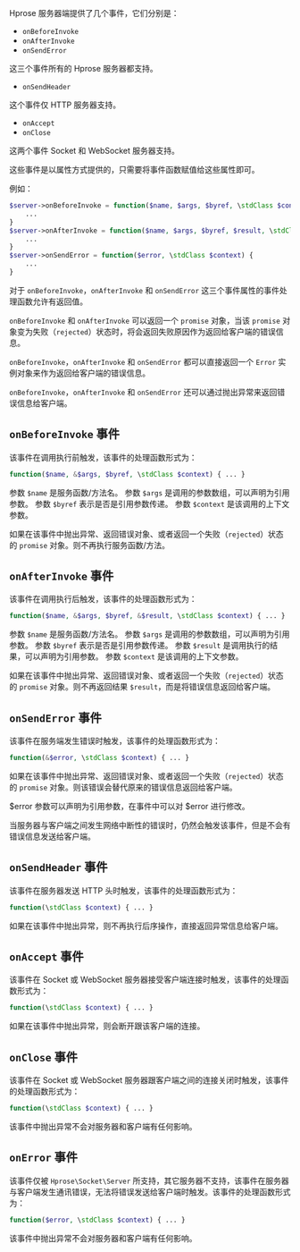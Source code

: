 Hprose 服务器端提供了几个事件，它们分别是：

* `onBeforeInvoke`
* `onAfterInvoke`
* `onSendError`

这三个事件所有的 Hprose 服务器都支持。

* `onSendHeader`

这个事件仅 HTTP 服务器支持。

* `onAccept`
* `onClose`

这两个事件 Socket 和 WebSocket 服务器支持。

这些事件是以属性方式提供的，只需要将事件函数赋值给这些属性即可。

例如：

```php
$server->onBeforeInvoke = function($name, $args, $byref, \stdClass $context) {
    ...
}
$server->onAfterInvoke = function($name, $args, $byref, $result, \stdClass $context) {
    ...
}
$server->onSendError = function($error, \stdClass $context) {
    ...
}
```

对于 `onBeforeInvoke`，`onAfterInvoke` 和 `onSendError` 这三个事件属性的事件处理函数允许有返回值。

`onBeforeInvoke` 和 `onAfterInvoke` 可以返回一个 `promise` 对象，当该 `promise` 对象变为失败（`rejected`）状态时，将会返回失败原因作为返回给客户端的错误信息。

`onBeforeInvoke`，`onAfterInvoke` 和 `onSendError` 都可以直接返回一个 `Error` 实例对象来作为返回给客户端的错误信息。

`onBeforeInvoke`，`onAfterInvoke` 和 `onSendError` 还可以通过抛出异常来返回错误信息给客户端。

## `onBeforeInvoke` 事件

该事件在调用执行前触发，该事件的处理函数形式为：

```php
function($name, &$args, $byref, \stdClass $context) { ... }
```

参数 `$name` 是服务函数/方法名。
参数 `$args` 是调用的参数数组，可以声明为引用参数。
参数 `$byref` 表示是否是引用参数传递。
参数 `$context` 是该调用的上下文参数。

如果在该事件中抛出异常、返回错误对象、或者返回一个失败（`rejected`）状态的 `promise` 对象。则不再执行服务函数/方法。

## `onAfterInvoke` 事件

该事件在调用执行后触发，该事件的处理函数形式为：

```php
function($name, &$args, $byref, &$result, \stdClass $context) { ... }
```

参数 `$name` 是服务函数/方法名。
参数 `$args` 是调用的参数数组，可以声明为引用参数。
参数 `$byref` 表示是否是引用参数传递。
参数 `$result` 是调用执行的结果，可以声明为引用参数。
参数 `$context` 是该调用的上下文参数。

如果在该事件中抛出异常、返回错误对象、或者返回一个失败（`rejected`）状态的 `promise` 对象。则不再返回结果 `$result`，而是将错误信息返回给客户端。

## `onSendError` 事件

该事件在服务端发生错误时触发，该事件的处理函数形式为：

```php
function(&$error, \stdClass $context) { ... }
```

如果在该事件中抛出异常、返回错误对象、或者返回一个失败（`rejected`）状态的 `promise` 对象。则该错误会替代原来的错误信息返回给客户端。

$error 参数可以声明为引用参数，在事件中可以对 $error 进行修改。

当服务器与客户端之间发生网络中断性的错误时，仍然会触发该事件，但是不会有错误信息发送给客户端。

## `onSendHeader` 事件

该事件在服务器发送 HTTP 头时触发，该事件的处理函数形式为：

```php
function(\stdClass $context) { ... }
```

如果在该事件中抛出异常，则不再执行后序操作，直接返回异常信息给客户端。

## `onAccept` 事件

该事件在 Socket 或 WebSocket 服务器接受客户端连接时触发，该事件的处理函数形式为：

```php
function(\stdClass $context) { ... }
```

如果在该事件中抛出异常，则会断开跟该客户端的连接。

## `onClose` 事件

该事件在 Socket 或 WebSocket 服务器跟客户端之间的连接关闭时触发，该事件的处理函数形式为：

```php
function(\stdClass $context) { ... }
```

该事件中抛出异常不会对服务器和客户端有任何影响。

## `onError` 事件

该事件仅被 `Hprose\Socket\Server` 所支持，其它服务器不支持，该事件在服务器与客户端发生通讯错误，无法将错误发送给客户端时触发。该事件的处理函数形式为：

```php
function($error, \stdClass $context) { ... }
```

该事件中抛出异常不会对服务器和客户端有任何影响。
